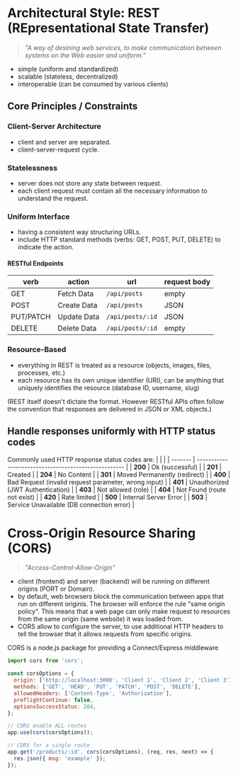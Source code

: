 # Architectural Style: REST (REpresentational State Transfer)

> _"A way of desining web services, to make communication between systems on the Web easier and uniform."_

- simple (uniform and standardized)
- scalable (stateless, decentralized)
- interoperable (can be consumed by various clients)

## Core Principles / Constraints

### Client-Server Architecture

- client and server are separated.
- client-server-request cycle.

### Statelessness

- server does not store any state between request.
- each client request must contain all the necessary information to understand the request.

### Uniform Interface

- having a consistent way structuring URLs.
- include HTTP standard methods (verbs: GET, POST, PUT, DELETE) to indicate the action.

#### RESTful Endpoints

| verb      | action      | url              | request body |
| --------- | ----------- | ---------------- | ------------ |
| GET       | Fetch Data  | `/api/posts`     | empty        |
| POST      | Create Data | `/api/posts`     | JSON         |
| PUT/PATCH | Update Data | `/api/posts/:id` | JSON         |
| DELETE    | Delete Data | `/api/posts/:id` | empty        |

### Resource-Based

- everything in REST is treated as a resource (objects, images, files, processes, etc.)
- each resource has its own unique identifier (URI), can be anything that uniquely identifies the resource (database ID, username, slug)

(REST itself doesn't dictate the format. However RESTful APIs often follow the convention that responses are delivered in JSON or XML objects.)

## Handle responses uniformly with HTTP status codes

Commonly used HTTP response status codes are:
|         |                                                      |
| ------- | ---------------------------------------------------- |
| **200** | Ok (successful)                                      |
| **201** | Created                                              |
| **204** | No Content                                           |
| **301** | Moved Permanently (redirect)                         |
| **400** | Bad Request (invalid request parameter, wrong input) |
| **401** | Unauthorized (JWT Authentication)                    |
| **403** | Not allowed (role)                                   |
| **404** | Not Found (route not exist)                          |
| **420** | Rate limited                                         |
| **500** | Internal Server Error                                |
| **503** | Service Unavailable (DB connection error)            |

# Cross-Origin Resource Sharing (CORS)

> _"Access-Control-Allow-Origin"_

- client (frontend) and server (backend) will be running on different origins (PORT or Domain).
- by default, web browsers block the communication between apps that run on different originis. The browser will enforce the rule "same origin policy". This means that a web page can only make request to resources from the same origin (same website) it was loaded from.
- CORS allow to configure the server, to use additional HTTP headers to tell the browser that it allows requests from specific origins.

CORS is a node.js package for providing a Connect/Express middleware

```javascript
import cors from 'cors';

const corsOptions = {
  origin: ['http://localhost:3000', 'Client 1', 'Client 2', 'Client 3'],
  methods: ['GET', 'HEAD', 'PUT', 'PATCH', 'POST', 'DELETE'],
  allowedHeaders: ['Content-Type', 'Authorization'],
  preflightContinue: false,
  optionsSuccessStatus: 204,
};

// CORS enable ALL routes
app.use(cors(corsOptions));

// CORS for a single route
app.get('/products/:id', cors(corsOptions), (req, res, next) => {
  res.json({ msg: 'example' });
});
```
